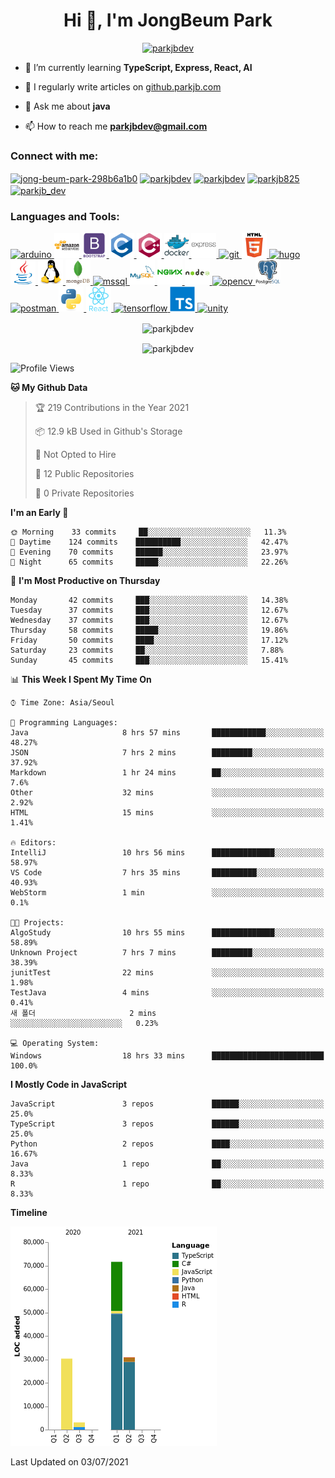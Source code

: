 <h1 align="center">Hi 👋, I'm JongBeum Park</h1>
<p align="center"> <a href="https://github.com/ryo-ma/github-profile-trophy"><img src="https://github-profile-trophy.vercel.app/?username=parkjbdev&row=1&column=7" alt="parkjbdev" /></a> </p>

- 🌱 I’m currently learning **TypeScript, Express, React, AI**

- 📝 I regularly write articles on [github.parkjb.com](https://github.parkjb.com)

- 💬 Ask me about **java**

- 📫 How to reach me **parkjbdev@gmail.com**

<h3 align="left">Connect with me:</h3>
<p align="left">
<a href="https://linkedin.com/in/jong-beum-park-298b6a1b0" target="blank"><img align="center" src="https://cdn.jsdelivr.net/npm/simple-icons@3.0.1/icons/linkedin.svg" alt="jong-beum-park-298b6a1b0" height="30" width="40" /></a>
<a href="https://stackoverflow.com/users/parkjbdev" target="blank"><img align="center" src="https://cdn.jsdelivr.net/npm/simple-icons@3.0.1/icons/stackoverflow.svg" alt="parkjbdev" height="30" width="40" /></a>
<a href="https://kaggle.com/parkjbdev" target="blank"><img align="center" src="https://cdn.jsdelivr.net/npm/simple-icons@3.0.1/icons/kaggle.svg" alt="parkjbdev" height="30" width="40" /></a>
<a href="https://fb.com/parkjb825" target="blank"><img align="center" src="https://cdn.jsdelivr.net/npm/simple-icons@3.0.1/icons/facebook.svg" alt="parkjb825" height="30" width="40" /></a>
<a href="https://instagram.com/parkjb_dev" target="blank"><img align="center" src="https://cdn.jsdelivr.net/npm/simple-icons@3.0.1/icons/instagram.svg" alt="parkjb_dev" height="30" width="40" /></a>
</p>

<h3 align="left">Languages and Tools:</h3>
<p align="left"> <a href="https://www.arduino.cc/" target="_blank"> <img src="https://cdn.worldvectorlogo.com/logos/arduino-1.svg" alt="arduino" width="40" height="40"/> </a> <a href="https://aws.amazon.com" target="_blank"> <img src="https://raw.githubusercontent.com/devicons/devicon/master/icons/amazonwebservices/amazonwebservices-original-wordmark.svg" alt="aws" width="40" height="40"/> </a> <a href="https://getbootstrap.com" target="_blank"> <img src="https://raw.githubusercontent.com/devicons/devicon/master/icons/bootstrap/bootstrap-plain-wordmark.svg" alt="bootstrap" width="40" height="40"/> </a> <a href="https://www.cprogramming.com/" target="_blank"> <img src="https://raw.githubusercontent.com/devicons/devicon/master/icons/c/c-original.svg" alt="c" width="40" height="40"/> </a> <a href="https://www.w3schools.com/cpp/" target="_blank"> <img src="https://raw.githubusercontent.com/devicons/devicon/master/icons/cplusplus/cplusplus-original.svg" alt="cplusplus" width="40" height="40"/> </a> <a href="https://www.docker.com/" target="_blank"> <img src="https://raw.githubusercontent.com/devicons/devicon/master/icons/docker/docker-original-wordmark.svg" alt="docker" width="40" height="40"/> </a> <a href="https://expressjs.com" target="_blank"> <img src="https://raw.githubusercontent.com/devicons/devicon/master/icons/express/express-original-wordmark.svg" alt="express" width="40" height="40"/> </a> <a href="https://git-scm.com/" target="_blank"> <img src="https://www.vectorlogo.zone/logos/git-scm/git-scm-icon.svg" alt="git" width="40" height="40"/> </a> <a href="https://www.w3.org/html/" target="_blank"> <img src="https://raw.githubusercontent.com/devicons/devicon/master/icons/html5/html5-original-wordmark.svg" alt="html5" width="40" height="40"/> </a> <a href="https://gohugo.io/" target="_blank"> <img src="https://api.iconify.design/logos-hugo.svg" alt="hugo" width="40" height="40"/> </a> <a href="https://www.java.com" target="_blank"> <img src="https://raw.githubusercontent.com/devicons/devicon/master/icons/java/java-original.svg" alt="java" width="40" height="40"/> </a> <a href="https://www.linux.org/" target="_blank"> <img src="https://raw.githubusercontent.com/devicons/devicon/master/icons/linux/linux-original.svg" alt="linux" width="40" height="40"/> </a> <a href="https://www.mongodb.com/" target="_blank"> <img src="https://raw.githubusercontent.com/devicons/devicon/master/icons/mongodb/mongodb-original-wordmark.svg" alt="mongodb" width="40" height="40"/> </a> <a href="https://www.microsoft.com/en-us/sql-server" target="_blank"> <img src="https://cdn.worldvectorlogo.com/logos/microsoft-sql-server.svg" alt="mssql" width="40" height="40"/> </a> <a href="https://www.mysql.com/" target="_blank"> <img src="https://raw.githubusercontent.com/devicons/devicon/master/icons/mysql/mysql-original-wordmark.svg" alt="mysql" width="40" height="40"/> </a> <a href="https://www.nginx.com" target="_blank"> <img src="https://raw.githubusercontent.com/devicons/devicon/master/icons/nginx/nginx-original.svg" alt="nginx" width="40" height="40"/> </a> <a href="https://nodejs.org" target="_blank"> <img src="https://raw.githubusercontent.com/devicons/devicon/master/icons/nodejs/nodejs-original-wordmark.svg" alt="nodejs" width="40" height="40"/> </a> <a href="https://opencv.org/" target="_blank"> <img src="https://www.vectorlogo.zone/logos/opencv/opencv-icon.svg" alt="opencv" width="40" height="40"/> </a> <a href="https://www.postgresql.org" target="_blank"> <img src="https://raw.githubusercontent.com/devicons/devicon/master/icons/postgresql/postgresql-original-wordmark.svg" alt="postgresql" width="40" height="40"/> </a> <a href="https://postman.com" target="_blank"> <img src="https://www.vectorlogo.zone/logos/getpostman/getpostman-icon.svg" alt="postman" width="40" height="40"/> </a> <a href="https://www.python.org" target="_blank"> <img src="https://raw.githubusercontent.com/devicons/devicon/master/icons/python/python-original.svg" alt="python" width="40" height="40"/> </a> <a href="https://reactjs.org/" target="_blank"> <img src="https://raw.githubusercontent.com/devicons/devicon/master/icons/react/react-original-wordmark.svg" alt="react" width="40" height="40"/> </a> <a href="https://www.tensorflow.org" target="_blank"> <img src="https://www.vectorlogo.zone/logos/tensorflow/tensorflow-icon.svg" alt="tensorflow" width="40" height="40"/> </a> <a href="https://www.typescriptlang.org/" target="_blank"> <img src="https://raw.githubusercontent.com/devicons/devicon/master/icons/typescript/typescript-original.svg" alt="typescript" width="40" height="40"/> </a> <a href="https://unity.com/" target="_blank"> <img src="https://www.vectorlogo.zone/logos/unity3d/unity3d-icon.svg" alt="unity" width="40" height="40"/> </a> </p>
<p align="center"><img align="center" src="https://github-readme-stats.vercel.app/api?username=parkjbdev&show_icons=true&theme=dark&locale=en" alt="parkjbdev" /> </p>
<p align="center"><img align="center" src="https://github-readme-streak-stats.herokuapp.com/?user=parkjbdev&theme=dark" alt="parkjbdev" /> </p>

<!--START_SECTION:waka-->
![Profile Views](http://img.shields.io/badge/Profile%20Views-0-blue)

**🐱 My Github Data** 

> 🏆 219 Contributions in the Year 2021
 > 
> 📦 12.9 kB Used in Github's Storage 
 > 
> 🚫 Not Opted to Hire
 > 
> 📜 12 Public Repositories 
 > 
> 🔑 0 Private Repositories  
 > 
**I'm an Early 🐤** 

```text
🌞 Morning    33 commits     ██░░░░░░░░░░░░░░░░░░░░░░░   11.3% 
🌆 Daytime    124 commits    ██████████░░░░░░░░░░░░░░░   42.47% 
🌃 Evening    70 commits     ██████░░░░░░░░░░░░░░░░░░░   23.97% 
🌙 Night      65 commits     █████░░░░░░░░░░░░░░░░░░░░   22.26%

```
📅 **I'm Most Productive on Thursday** 

```text
Monday       42 commits     ███░░░░░░░░░░░░░░░░░░░░░░   14.38% 
Tuesday      37 commits     ███░░░░░░░░░░░░░░░░░░░░░░   12.67% 
Wednesday    37 commits     ███░░░░░░░░░░░░░░░░░░░░░░   12.67% 
Thursday     58 commits     █████░░░░░░░░░░░░░░░░░░░░   19.86% 
Friday       50 commits     ████░░░░░░░░░░░░░░░░░░░░░   17.12% 
Saturday     23 commits     ██░░░░░░░░░░░░░░░░░░░░░░░   7.88% 
Sunday       45 commits     ███░░░░░░░░░░░░░░░░░░░░░░   15.41%

```


📊 **This Week I Spent My Time On** 

```text
⌚︎ Time Zone: Asia/Seoul

💬 Programming Languages: 
Java                     8 hrs 57 mins       ████████████░░░░░░░░░░░░░   48.27% 
JSON                     7 hrs 2 mins        █████████░░░░░░░░░░░░░░░░   37.92% 
Markdown                 1 hr 24 mins        ██░░░░░░░░░░░░░░░░░░░░░░░   7.6% 
Other                    32 mins             ░░░░░░░░░░░░░░░░░░░░░░░░░   2.92% 
HTML                     15 mins             ░░░░░░░░░░░░░░░░░░░░░░░░░   1.41%

🔥 Editors: 
IntelliJ                 10 hrs 56 mins      ██████████████░░░░░░░░░░░   58.97% 
VS Code                  7 hrs 35 mins       ██████████░░░░░░░░░░░░░░░   40.93% 
WebStorm                 1 min               ░░░░░░░░░░░░░░░░░░░░░░░░░   0.1%

🐱‍💻 Projects: 
AlgoStudy                10 hrs 55 mins      ██████████████░░░░░░░░░░░   58.89% 
Unknown Project          7 hrs 7 mins        █████████░░░░░░░░░░░░░░░░   38.39% 
junitTest                22 mins             ░░░░░░░░░░░░░░░░░░░░░░░░░   1.98% 
TestJava                 4 mins              ░░░░░░░░░░░░░░░░░░░░░░░░░   0.41% 
새 폴더                     2 mins              ░░░░░░░░░░░░░░░░░░░░░░░░░   0.23%

💻 Operating System: 
Windows                  18 hrs 33 mins      █████████████████████████   100.0%

```

**I Mostly Code in JavaScript** 

```text
JavaScript               3 repos             ██████░░░░░░░░░░░░░░░░░░░   25.0% 
TypeScript               3 repos             ██████░░░░░░░░░░░░░░░░░░░   25.0% 
Python                   2 repos             ████░░░░░░░░░░░░░░░░░░░░░   16.67% 
Java                     1 repo              ██░░░░░░░░░░░░░░░░░░░░░░░   8.33% 
R                        1 repo              ██░░░░░░░░░░░░░░░░░░░░░░░   8.33%

```


**Timeline**

![Chart not found](https://raw.githubusercontent.com/parkjbdev/parkjbdev/main/charts/bar_graph.png) 


 Last Updated on 03/07/2021
<!--END_SECTION:waka-->
